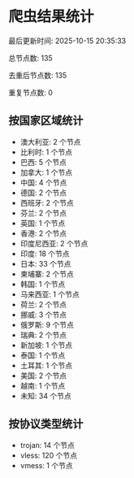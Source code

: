 # 爬虫结果统计

最后更新时间: 2025-10-15 20:35:33

总节点数: 135

去重后节点数: 135

重复节点数: 0

## 按国家区域统计

- 澳大利亚: 2 个节点
- 比利时: 1 个节点
- 巴西: 5 个节点
- 加拿大: 1 个节点
- 中国: 4 个节点
- 德国: 2 个节点
- 西班牙: 2 个节点
- 芬兰: 2 个节点
- 英国: 1 个节点
- 香港: 2 个节点
- 印度尼西亚: 2 个节点
- 印度: 18 个节点
- 日本: 33 个节点
- 柬埔寨: 2 个节点
- 韩国: 1 个节点
- 马来西亚: 1 个节点
- 荷兰: 2 个节点
- 挪威: 3 个节点
- 俄罗斯: 9 个节点
- 瑞典: 2 个节点
- 新加坡: 1 个节点
- 泰国: 1 个节点
- 土耳其: 1 个节点
- 美国: 2 个节点
- 越南: 1 个节点
- 未知: 34 个节点

## 按协议类型统计

- trojan: 14 个节点
- vless: 120 个节点
- vmess: 1 个节点
